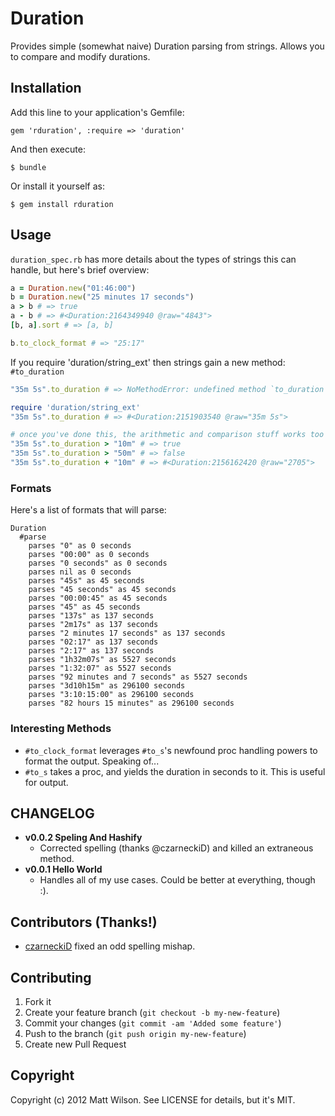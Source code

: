 # Duration

Provides simple (somewhat naive) Duration parsing from strings. Allows you to compare and modify durations.

## Installation

Add this line to your application's Gemfile:

    gem 'rduration', :require => 'duration'

And then execute:

    $ bundle

Or install it yourself as:

    $ gem install rduration

## Usage

`duration_spec.rb` has more details about the types of strings this can handle, but here's brief overview:

```ruby
a = Duration.new("01:46:00")
b = Duration.new("25 minutes 17 seconds")
a > b # => true
a - b # => #<Duration:2164349940 @raw="4843">
[b, a].sort # => [a, b]

b.to_clock_format # => "25:17"
```

If you require 'duration/string_ext' then strings gain a new method: `#to_duration`

```ruby
"35m 5s".to_duration # => NoMethodError: undefined method `to_duration' for "35m 5s":String

require 'duration/string_ext'
"35m 5s".to_duration # => #<Duration:2151903540 @raw="35m 5s">

# once you've done this, the arithmetic and comparison stuff works too
"35m 5s".to_duration > "10m" # => true
"35m 5s".to_duration > "50m" # => false
"35m 5s".to_duration + "10m" # => #<Duration:2156162420 @raw="2705">
```

### Formats

Here's a list of formats that will parse:

```
Duration
  #parse
    parses "0" as 0 seconds
    parses "00:00" as 0 seconds
    parses "0 seconds" as 0 seconds
    parses nil as 0 seconds
    parses "45s" as 45 seconds
    parses "45 seconds" as 45 seconds
    parses "00:00:45" as 45 seconds
    parses "45" as 45 seconds
    parses "137s" as 137 seconds
    parses "2m17s" as 137 seconds
    parses "2 minutes 17 seconds" as 137 seconds
    parses "02:17" as 137 seconds
    parses "2:17" as 137 seconds
    parses "1h32m07s" as 5527 seconds
    parses "1:32:07" as 5527 seconds
    parses "92 minutes and 7 seconds" as 5527 seconds
    parses "3d10h15m" as 296100 seconds
    parses "3:10:15:00" as 296100 seconds
    parses "82 hours 15 minutes" as 296100 seconds
```

### Interesting Methods

* `#to_clock_format` leverages `#to_s`'s newfound proc handling powers to format the output. Speaking of...
* `#to_s` takes a proc, and yields the duration in seconds to it. This is useful for output.

## CHANGELOG

* **v0.0.2 Speling And Hashify**
  * Corrected spelling (thanks @czarneckiD) and killed an extraneous method.
* **v0.0.1 Hello World**
  * Handles all of my use cases. Could be better at everything, though :).

## Contributors (Thanks!)

* [czarneckiD](https://github.com/czarneckiD) fixed an odd spelling mishap.

## Contributing

1. Fork it
2. Create your feature branch (`git checkout -b my-new-feature`)
3. Commit your changes (`git commit -am 'Added some feature'`)
4. Push to the branch (`git push origin my-new-feature`)
5. Create new Pull Request

## Copyright

Copyright (c) 2012 Matt Wilson. See LICENSE for details, but it's MIT.